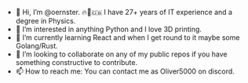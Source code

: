 - 👋 Hi, I’m @oernster.  🔥🦁🇬🇧 I have 27+ years of IT experience and a degree in Physics.
- 👀 I’m interested in anything Python and I love 3D printing.
- 🌱 I’m currently learning React and when I get round to it maybe some Golang/Rust.
- 💞️ I’m looking to collaborate on any of my public repos if you have something constructive to contribute.
- 📫 How to reach me: You can contact me as Oliver5000 on discord.

<!---
oernster/oernster is a ✨ special ✨ repository because its `README.md` (this file) appears on your GitHub profile.
You can click the Preview link to take a look at your changes.
--->
